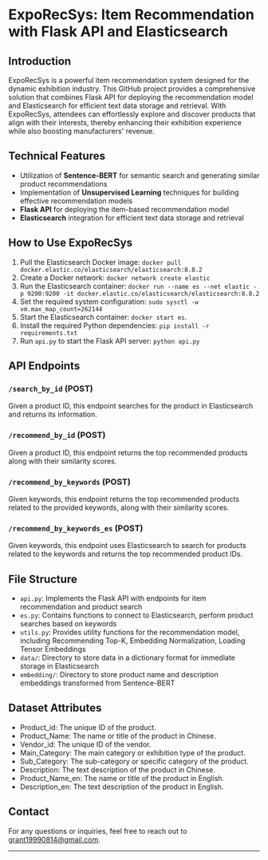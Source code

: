 # ExpoRecSys: Item Recommendation with Flask API and Elasticsearch

## Introduction

ExpoRecSys is a powerful item recommendation system designed for the dynamic exhibition industry. This GitHub project provides a comprehensive solution that combines Flask API for deploying the recommendation model and Elasticsearch for efficient text data storage and retrieval. With ExpoRecSys, attendees can effortlessly explore and discover products that align with their interests, thereby enhancing their exhibition experience while also boosting manufacturers' revenue.

## Technical Features

- Utilization of **Sentence-BERT** for semantic search and generating similar product recommendations
- Implementation of **Unsupervised Learning** techniques for building effective recommendation models
- **Flask API** for deploying the item-based recommendation model
- **Elasticsearch** integration for efficient text data storage and retrieval

## How to Use ExpoRecSys

1. Pull the Elasticsearch Docker image: `docker pull docker.elastic.co/elasticsearch/elasticsearch:8.8.2`
2. Create a Docker network: `docker network create elastic`
3. Run the Elasticsearch container: `docker run --name es --net elastic -p 9200:9200 -it docker.elastic.co/elasticsearch/elasticsearch:8.8.2`
4. Set the required system configuration: `sudo sysctl -w vm.max_map_count=262144`
5. Start the Elasticsearch container: `docker start es`.
6. Install the required Python dependencies: `pip install -r requirements.txt`
7. Run `api.py` to start the Flask API server: `python api.py`

## API Endpoints

### `/search_by_id` (POST)

Given a product ID, this endpoint searches for the product in Elasticsearch and returns its information.

### `/recommend_by_id` (POST)

Given a product ID, this endpoint returns the top recommended products along with their similarity scores.

### `/recommend_by_keywords` (POST)

Given keywords, this endpoint returns the top recommended products related to the provided keywords, along with their similarity scores.

### `/recommend_by_keywords_es` (POST)

Given keywords, this endpoint uses Elasticsearch to search for products related to the keywords and returns the top recommended product IDs.

## File Structure

- `api.py`: Implements the Flask API with endpoints for item recommendation and product search
- `es.py`: Contains functions to connect to Elasticsearch, perform product searches based on keywords
- `utils.py`: Provides utility functions for the recommendation model, including Recommending Top-K, Embedding Normalization, Loading Tensor Embeddings
- `data/`: Directory to store data in a dictionary format for immediate storage in Elasticsearch
- `embedding/`: Directory to store product name and description embeddings transformed from Sentence-BERT

## Dataset Attributes

- Product_id: The unique ID of the product.
- Product_Name: The name or title of the product in Chinese.
- Vendor_id: The unique ID of the vendor.
- Main_Category: The main category or exhibition type of the product.
- Sub_Category: The sub-category or specific category of the product.
- Description: The text description of the product in Chinese.
- Product_Name_en: The name or title of the product in English.
- Description_en: The text description of the product in English.

<!-- ## License

ExpoRecSys is licensed under the [MIT License]. -->

## Contact

For any questions or inquiries, feel free to reach out to [grant19990814@gmail.com](grant19990814@gmail.com).

---


